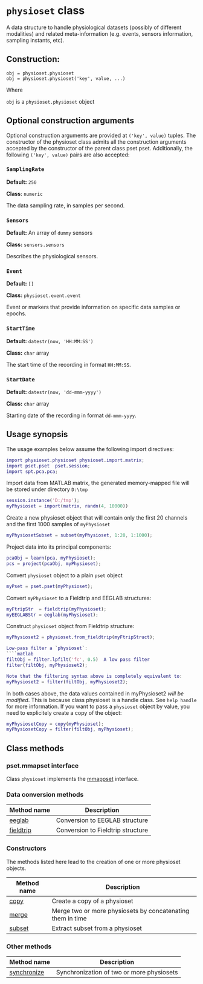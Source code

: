 `physioset` class
================

A data structure to handle physiological datasets (possibly of 
different modalities) and related meta-information (e.g. events,
sensors information, sampling instants, etc).


## Construction:

````
obj = physioset.physioset
obj = physioset.physioset('key', value, ...)
````

Where

`obj` is a `physioset.physioset` object


## Optional construction arguments

Optional construction arguments are provided at `('key', value)` 
tuples. The constructor of the physioset class admits all the 
construction arguments accepted by the constructor of the parent
class pset.pset. Additionally, the following `('key', value)` pairs
are also accepted:

### `SamplingRate`

__Default:__ `250`

__Class__: `numeric`

The data sampling rate, in samples per second.


### `Sensors`

__Default:__ An array of `dummy` sensors

__Class:__ `sensors.sensors`

Describes the physiological sensors. 


### `Event`

__Default:__ `[]`

__Class:__ `physioset.event.event`

Event or markers that provide information on specific data samples or
epochs.


### `StartTime`

__Default:__ `datestr(now, 'HH:MM:SS')`

__Class:__ `char` array

The start time of the recording in format `HH:MM:SS`.


### `StartDate`

__Default:__ `datestr(now, 'dd-mmm-yyyy')`

__Class:__ `char` array

Starting date of the recording in format `dd-mmm-yyyy`. 



## Usage synopsis

The usage examples below assume the following import directives:

````matlab
import physioset.physioset physioset.import.matrix;
import pset.pset  pset.session;
import spt.pca.pca;
````

Import data from MATLAB matrix, the generated memory-mapped file 
will be stored under directory `D:\tmp`

````matlab
session.instance('D:/tmp');
myPhysioset = import(matrix, randn(4, 10000))
````

Create a new physioset object that will contain only the first 20
channels and the first 1000 samples of `myPhysioset`

````matlab
myPhysiosetSubset = subset(myPhysioset, 1:20, 1:1000);
````

Project data into its principal components:

````matlab
pcaObj = learn(pca, myPhysioset);
pcs = project(pcaObj, myPhysioset);
````

Convert `physioset` object to a plain `pset` object
````matlab
myPset = pset.pset(myPhysioset);
````

Convert `myPhysioset` to a Fieldtrip and EEGLAB structures:

````matlab
myFtripStr  = fieldtrip(myPhysioset);
myEEGLABStr = eeglab(myPhysioset);
````

Construct `physioset` object from Fieldtrip structure:
````matlab
myPhysioset2 = physioset.from_fieldtrip(myFtripStruct);

Low-pass filter a `physioset`:
````matlab
filtObj = filter.lpfilt('fc', 0.5)  A low pass filter
filter(filtObj, myPhysioset2);

Note that the filtering syntax above is completely equivalent to:
myPhysioset2 = filter(filtObj, myPhysioset2);
````

In both cases above, the data values contained in myPhysioset2 
_will be modified_. This is because class physioset is a handle class. 
See `help handle` for more information. If you want to pass a
`physioset` object by value, you need to explicitely create a copy of
the object:
````matlab
myPhysiosetCopy = copy(myPhysioset);
myPhysiosetCopy = filter(filtObj, myPhysioset);
````

## Class methods

### pset.mmapset interface

Class `physioset` implements the [mmappset] interface.

[mmappset]: https://github.com/germangh/matlab_pset/blob/master/%2Bpset/mmappset.md


### Data conversion methods

Method name             | Description
---------------         | ------------
[eeglab][eeglab]        | Conversion to EEGLAB structure
[fieldtrip][fieldtrip]  | Conversion to Fieldtrip structure


[eeglab]: ./eeglab.md
[fieldtrip]: ./fieldtrip.md

### Constructors

The methods listed here lead to the creation of one or more physioset 
objects.

Method name                     | Description
---------------                 | ------------
[copy][copy]                    | Create a copy of a physioset
[merge][merge]                  | Merge two or more physiosets by concatenating them in time
[subset][subset]                | Extract subset from a physioset


[merge]: ./merge.md
[subset]: ./subset.md
[copy]: ./copy.md


### Other methods

Method name                     | Description
---------------                 | ------------
[synchronize][synchronize]      | Synchronization of two or more physiosets


[synchronize]: ./synchronize.md
